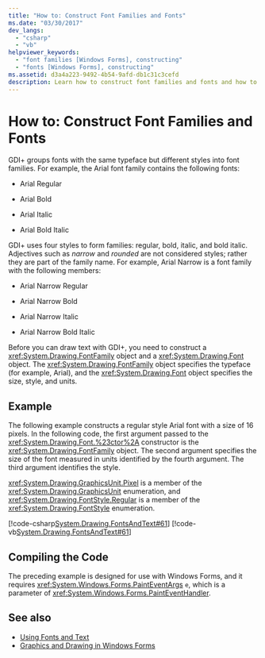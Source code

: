 ```yaml
---
title: "How to: Construct Font Families and Fonts"
ms.date: "03/30/2017"
dev_langs: 
  - "csharp"
  - "vb"
helpviewer_keywords: 
  - "font families [Windows Forms], constructing"
  - "fonts [Windows Forms], constructing"
ms.assetid: d3a4a223-9492-4b54-9afd-db1c31c3cefd
description: Learn how to construct font families and fonts and how to compile the code for them with the following examples and support links.
---
```

# How to: Construct Font Families and Fonts
GDI+ groups fonts with the same typeface but different styles into font families. For example, the Arial font family contains the following fonts:  
  
- Arial Regular  
  
- Arial Bold  
  
- Arial Italic  
  
- Arial Bold Italic  
  
 GDI+ uses four styles to form families: regular, bold, italic, and bold italic. Adjectives such as *narrow* and *rounded* are not considered styles; rather they are part of the family name. For example, Arial Narrow is a font family with the following members:  
  
- Arial Narrow Regular  
  
- Arial Narrow Bold  
  
- Arial Narrow Italic  
  
- Arial Narrow Bold Italic  
  
 Before you can draw text with GDI+, you need to construct a <xref:System.Drawing.FontFamily> object and a <xref:System.Drawing.Font> object. The <xref:System.Drawing.FontFamily> object specifies the typeface (for example, Arial), and the <xref:System.Drawing.Font> object specifies the size, style, and units.  
  
## Example  
 The following example constructs a regular style Arial font with a size of 16 pixels. In the following code, the first argument passed to the <xref:System.Drawing.Font.%23ctor%2A> constructor is the <xref:System.Drawing.FontFamily> object. The second argument specifies the size of the font measured in units identified by the fourth argument. The third argument identifies the style.  
  
 <xref:System.Drawing.GraphicsUnit.Pixel> is a member of the <xref:System.Drawing.GraphicsUnit> enumeration, and <xref:System.Drawing.FontStyle.Regular> is a member of the <xref:System.Drawing.FontStyle> enumeration.  
  
 [!code-csharp[System.Drawing.FontsAndText#61](~/samples/snippets/csharp/VS_Snippets_Winforms/System.Drawing.FontsAndText/CS/Class1.cs#61)]
 [!code-vb[System.Drawing.FontsAndText#61](~/samples/snippets/visualbasic/VS_Snippets_Winforms/System.Drawing.FontsAndText/VB/Class1.vb#61)]  
  
## Compiling the Code  
 The preceding example is designed for use with Windows Forms, and it requires <xref:System.Windows.Forms.PaintEventArgs> `e`, which is a parameter of <xref:System.Windows.Forms.PaintEventHandler>.  
  
## See also

- [Using Fonts and Text](using-fonts-and-text.md)
- [Graphics and Drawing in Windows Forms](graphics-and-drawing-in-windows-forms.md)
